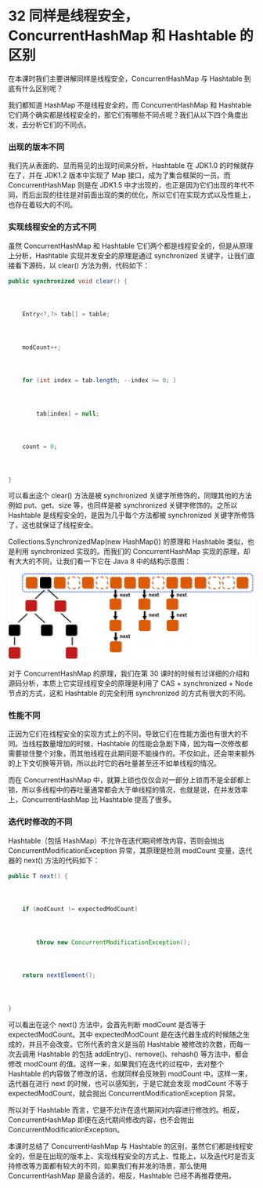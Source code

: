 # 32 同样是线程安全，ConcurrentHashMap 和 Hashtable 的区别

在本课时我们主要讲解同样是线程安全，ConcurrentHashMap 与 Hashtable 到底有什么区别呢？

我们都知道 HashMap 不是线程安全的，而 ConcurrentHashMap 和 Hashtable 它们两个确实都是线程安全的，那它们有哪些不同点呢？我们从以下四个角度出发，去分析它们的不同点。

### 出现的版本不同

我们先从表面的、显而易见的出现时间来分析。Hashtable 在 JDK1.0 的时候就存在了，并在 JDK1.2 版本中实现了 Map 接口，成为了集合框架的一员。而 ConcurrentHashMap 则是在 JDK1.5 中才出现的，也正是因为它们出现的年代不同，而后出现的往往是对前面出现的类的优化，所以它们在实现方式以及性能上，也存在着较大的不同。

### 实现线程安全的方式不同

虽然 ConcurrentHashMap 和 Hashtable 它们两个都是线程安全的，但是从原理上分析，Hashtable 实现并发安全的原理是通过 synchronized 关键字，让我们直接看下源码，以 clear() 方法为例，代码如下：

```java
public synchronized void clear() {



    Entry<?,?> tab[] = table;



    modCount++;



    for (int index = tab.length; --index >= 0; )



        tab[index] = null;



    count = 0;



}

```

可以看出这个 clear() 方法是被 synchronized 关键字所修饰的，同理其他的方法例如 put、get、size 等，也同样是被 synchronized 关键字修饰的。之所以 Hashtable 是线程安全的，是因为几乎每个方法都被 synchronized 关键字所修饰了，这也就保证了线程安全。

Collections.SynchronizedMap(new HashMap()) 的原理和 Hashtable 类似，也是利用 synchronized 实现的。而我们的 ConcurrentHashMap 实现的原理，却有大大的不同，让我们看一下它在 Java 8 中的结构示意图：

![img](assets/Cgq2xl4hTd6AEtyaAAGajAYmoZ8045.png)

对于 ConcurrentHashMap 的原理，我们在第 30 课时的时候有过详细的介绍和源码分析，本质上它实现线程安全的原理是利用了 CAS + synchronized + Node 节点的方式，这和 Hashtable 的完全利用 synchronized 的方式有很大的不同。

### 性能不同

正因为它们在线程安全的实现方式上的不同，导致它们在性能方面也有很大的不同。当线程数量增加的时候，Hashtable 的性能会急剧下降，因为每一次修改都需要锁住整个对象，而其他线程在此期间是不能操作的。不仅如此，还会带来额外的上下文切换等开销，所以此时它的吞吐量甚至还不如单线程的情况。

而在 ConcurrentHashMap 中，就算上锁也仅仅会对一部分上锁而不是全部都上锁，所以多线程中的吞吐量通常都会大于单线程的情况，也就是说，在并发效率上，ConcurrentHashMap 比 Hashtable 提高了很多。

### 迭代时修改的不同

Hashtable（包括 HashMap）不允许在迭代期间修改内容，否则会抛出ConcurrentModificationException 异常，其原理是检测 modCount 变量，迭代器的 next() 方法的代码如下：

```java
public T next() {



    if (modCount != expectedModCount)



        throw new ConcurrentModificationException();



    return nextElement();



}

```

可以看出在这个 next() 方法中，会首先判断 modCount 是否等于 expectedModCount。其中 expectedModCount 是在迭代器生成的时候随之生成的，并且不会改变。它所代表的含义是当前 Hashtable 被修改的次数，而每一次去调用 Hashtable 的包括 addEntry()、remove()、rehash() 等方法中，都会修改 modCount 的值。这样一来，如果我们在迭代的过程中，去对整个 Hashtable 的内容做了修改的话，也就同样会反映到 modCount 中。这样一来，迭代器在进行 next 的时候，也可以感知到，于是它就会发现 modCount 不等于 expectedModCount，就会抛出 ConcurrentModificationException 异常。

所以对于 Hashtable 而言，它是不允许在迭代期间对内容进行修改的。相反，ConcurrentHashMap 即便在迭代期间修改内容，也不会抛出ConcurrentModificationException。

本课时总结了 ConcurrentHashMap 与 Hashtable 的区别，虽然它们都是线程安全的，但是在出现的版本上、实现线程安全的方式上、性能上，以及迭代时是否支持修改等方面都有较大的不同，如果我们有并发的场景，那么使用 ConcurrentHashMap 是最合适的，相反，Hashtable 已经不再推荐使用。
